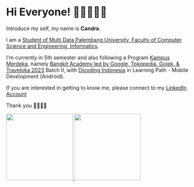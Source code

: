 # Hi Everyone! 👨🏻‍💻👋🏻

Introduce my self, my name is **Candra**.

I am a [Student of Multi Data Palembang University, Faculty of Computer Science and Engineering, Informatics](https://mdp.ac.id/).

I'm currently in 5th semester and also following a Program [Kampus Merdeka](https://kampusmerdeka.kemdikbud.go.id/), namely [Bangkit Academy led by Google, Tokopedia, Gojek, & Traveloka 2023](https://grow.google/intl/id_id/bangkit/?tab=machine-learning) Batch II, with [Dicoding Indonesia](https://www.dicoding.com/) in Learning Path - Mobile Development (Android).

If you are interested in getting to know me, please connect to my [LinkedIn Account](https://www.linkedin.com/in/candra1525/)

Thank you 👨🏻‍💻✨

<p align="left">
<a href="https://github.com/candracandra1525">
  <img height="180em" src="https://github-readme-stats-eight-theta.vercel.app/api?username=candracandra1525&show_icons=true&theme=algolia&include_all_commits=true&count_private=true"/>
  <img height="180em" src="https://github-readme-stats-eight-theta.vercel.app/api/top-langs/?username=candracandra1525&layout=compact&langs_count=8&theme=algolia"/>
</a>
</p>

<!--
**candra1525/candra1525** is a ✨ _special_ ✨ repository because its `README.md` (this file) appears on your GitHub profile.

Here are some ideas to get you started:

- 🔭 I’m currently working on ...
- 🌱 I’m currently learning ...
- 👯 I’m looking to collaborate on ...
- 🤔 I’m looking for help with ...
- 💬 Ask me about ...
- 📫 How to reach me: ...
- 😄 Pronouns: ...
- ⚡ Fun fact: ...
-->


<!--
**candracandra1525/candracandra1525** is a ✨ _special_ ✨ repository because its `README.md` (this file) appears on your GitHub profile.

Here are some ideas to get you started:

- 🔭 I’m currently working on ...
- 🌱 I’m currently learning ...
- 👯 I’m looking to collaborate on ...
- 🤔 I’m looking for help with ...
- 💬 Ask me about ...
- 📫 How to reach me: ...
- 😄 Pronouns: ...
- ⚡ Fun fact: ...
-->
